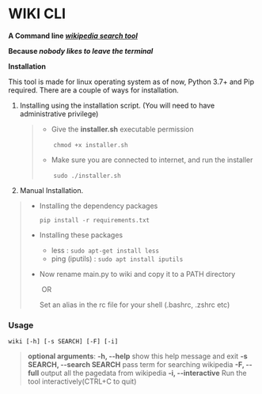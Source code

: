 # WIKI CLI

**A Command line <u>*wikipedia search tool*</u>**

**Because *nobody likes to leave the terminal***

**Installation**

This tool is made for linux operating system as of now, Python 3.7+ and Pip required. There are a couple of ways for installation.

1. Installing using the installation script. (You will need to have administrative privilege)

   > - Give the **installer.sh** executable permission
   >
   >   ​	`chmod +x installer.sh`
   >
   > - Make sure you are connected to internet, and run the installer
   >
   >   ​	`sudo ./installer.sh`

2.  Manual Installation.

   > - Installing the dependency packages
   >
   >   `pip install -r requirements.txt`
   >
   > - Installing these packages
   >
   >   - less : `sudo apt-get install less `
   >   - ping (iputils) : `sudo apt install iputils`
   >
   > - Now rename main.py to wiki and copy it to a PATH directory
   >
   >   ​								OR
   >
   >   Set an alias in the rc file for your shell (.bashrc, .zshrc etc)

### Usage

`wiki [-h] [-s SEARCH] [-F] [-i]`

> **optional arguments**:
>   **-h, --help**            show this help message and exit
>   **-s SEARCH, --search SEARCH**
>                         pass term for searching wikipedia
>   **-F, --full**            output all the pagedata from wikipedia
>   **-i, --interactive**     Run the tool interactively(CTRL+C to quit)